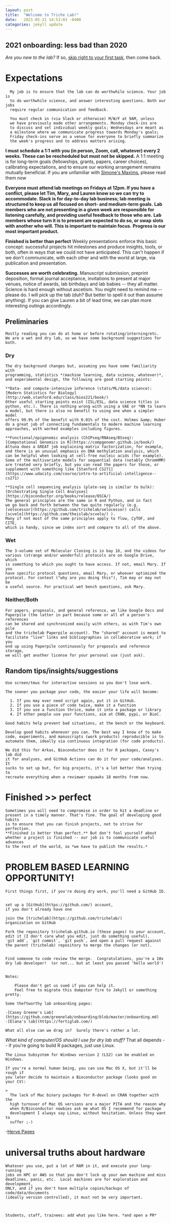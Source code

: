 ```yaml
---
layout: post
title:  "Welcome to Triche Lab!"
date:   2021-05-21 14:53:03 -0400
categories: jekyll update
---
```


## 2021 onboarding: less bad than 2020

*Are you new to the lab?*
If so, <a href="#PBL">skip right to your first task</a>, then come back. 

# Expectations

      My job is to ensure that the lab can do worthwhile science. Your job is
      to do worthwhile science, and answer interesting questions. Both our jobs 
      require regular communication and feedback.

      You must check in (via Slack or otherwise) M/W/F at 9AM, unless
      we have previously made other arrangements. Monday check-ins are
      to discuss and set individual weekly goals; Wednesdays are meant as
      a milestone where we communicate progress towards Monday's goals; 
      Friday check-ins serve as a venue for everyone to briefly summarize
      the week's progress and to address matters arising.
        
        
**I must schedule a 1:1 with you (in person, Zoom, call, whatever) every 2 weeks. These can be rescheduled but must not be skipped.**
	  A 1:1 meeting is for long-term goals (fellowships, grants, papers, 
	  career choices), calibrating expectations, and to ensure our working
	  arrangement remains mutually beneficial. If you are unfamiliar with 
	  [Simone's Maxims](https://clincancerres.aacrjournals.org/content/5/9/2281),
	  please read them now
		
**Everyone must attend lab meetings on Fridays at 12pm. If you**
**have a conflict, please let Tim, Mary, and Lauren know so we can**
**try to accommodate. Slack is for day-to-day lab business; lab meeting**
**is structured to keep us all focused on short- and medium-term goals.**
**Lab members who are not presenting in a given week are responsible for**
**listening carefully, and providing useful feedback to those who are.**
**Lab members whose turn it is to present are expected to do so, or swap**
**slots with another who will. This is important to maintain focus.**
**Progress is our most important product.**
        
**Finished is better than perfect** Weekly presentations enforce
this basic concept: successful projects hit milestones and produce 
insights, tools, or both, often in ways that we could not have 
anticipated. This can't happen if we don't communicate, with each
other and with the world at large, via publication and presentation.
         
**Successes are worth celebrating.** Manuscript submission, 
preprint deposition, formal journal acceptance, invitations to present
at major venues, notice of awards, lab birthdays and lab babies -- 
they all matter. Science is hard enough without ascetism. You might
need to remind me -- please do. I will pick up the tab (duh? But
better to spell it out than assume anything). If you can give Lauren
a bit of lead time, we can plan more interesting outings accordingly.
       
## Preliminaries
	
    Mostly reading you can do at home or before rotating/interning/etc.
    We are a wet and dry lab, so we have some background suggestions for both. 
    

### Dry

    The dry background changes but, assuming you have some familiarity with 
    programming, statistics *(machine learning, data science, whatever)*,
    and experimental design, the following are good starting points:
    
    **Data- and compute-intensive inference (stats/ML/data science):
    [Modern Statistics for Biology](http://web.stanford.edu/class/bios221/book/)
    Other useful starting points exist (ISL/ESL, data science titles in 
    python, etc.). There is nothing wrong with using a VAE or *NN to learn 
    a model, but there is also no benefit to using one when a simpler model
    offers 99.9% of the benefit with 0.01% of the cost. Holmes &amp; Huber
    do a great job of connecting fundamentals to modern machine learning 
    approaches, with worked examples including figures.

    **Functional/epigenomic analysis (ChIPseq/RNAseq/BSseq):
    [Computational Genomics in R](https://compgenomr.github.io/book/)
    Altuna does a GREAT job explaining matrix factorization, for example, 
    and there is an unusual emphasis on DNA methylation analysis, which 
    can be helpful when looking at cell-free nucleic acids (for example). 
    Some of the multivariate models for sequential data (notably ChromHMM) 
    are treated very briefly, but you can read the papers for those, or
    supplement with something like [Stanford CS271](https://www.udacity.com/course/intro-to-artificial-intelligence--cs271)

    **Single cell sequencing analysis (plate-seq is similar to bulk):
    [Orchestrating Single Cell Analyses](https://bioconductor.org/books/release/OSCA/)
    The general principles are the same in R and Python, and in fact 
    we go back and forth between the two quite regularly (e.g. 
    [velocessor](https://github.com/trichelab/velocessor) calls
    [scvelo](https://github.com/theislab/scvelo/) ).
    Many if not most of the same principles apply to flow, CyTOF, and CITE,
    which is handy, since we index sort and compare to all of the above.

### Wet
    
    The 3-volume set of Molecular Cloning is in bay 16, and the videos for 
    various (strange and/or wonderful) protocols are on Google Drive, which 
    is something to which you ought to have access. If not, email Mary. If you
    have specific protocol questions, email Mary, or whoever optimized the
    protocol. For context ("why are you doing this"), Tim may or may not be
    a useful source. For practical wet bench questions, ask Mary. 
    
### Neither/Both 
    
    For papers, proposals, and general reference, we like Google Docs and 
    Paperpile (the latter in part because some or all of a person's references
    can be shared and synchronized easily with others, as with Tim's own pile 
    and the trichelab Paperpile account). The "shared" account is meant to 
    facilitate "live" links and bibliographies in collaborative work; if you 
    end up using Paperpile continuously for proposals and reference storage,
    we will get another license for your personal use (just ask). 
    

## Random tips/insights/suggestions
    Use screen/tmux for interactive sessions so you don't lose work.
    
    The sooner you package your code, the easier your life will become:
    
      1. If you may ever need script again, put it in GitHub.
      2. If you use a piece of code twice, make it a function
      3. If you use a function thrice, make it into a package or library
      4. If other people use your functions, aim at CRAN, pypi, or BioC.
    
    Good habits help prevent bad situations, at the bench or the keyboard.
    
    Develop good habits whenever you can. The best way I know of to make
    code, experiments, and manuscripts (work products) reproducible is to 
    automate them, ideally via continuous integration (for code products).
    
    We did this for Arkas, Bioconductor does it for R packages, Casey's lab did 
    it for analyses, and GitHub Actions can do it for your code/analyses. It 
    sucks to set up but, for big projects, it's a lot better than trying to 
    recreate everything when a reviewer squawks 18 months from now.
    
# Finished >> perfect 
    
    Sometimes you will need to compromise in order to hit a deadline or
    present in a timely manner. That's fine. The goal of developing good habits 
    is to ensure that you can finish projects, not to strive for perfection.
    **Finished is better than perfect.** But don't fool yourself about 
    whether a project is finished -- our job is to communicate useful advances
    to the rest of the world, so *we have to publish the results.*

# PROBLEM BASED LEARNING OPPORTUNITY!
     
    First things first, if you're doing dry work, you'll need a GitHub ID.
      
        
    set up a [GitHub](https://github.com/) account, 
    if you don't already have one
        
    join the [trichelab](https://github.com/trichelab/)
    organization on GitHub

    Fork the repository trichelab.github.io (these pages) to your account,
    edit it (I don't care what you edit, just do something useful), 
    `git add`, `git commit`, `git push`, and open a pull request against 
    the parent (trichelab) repository to merge the changes (or not). 


    Find someone to code review the merge.  Congratulations, you're a 10x 
    dry lab developer!  (or not... but at least you passed 'hello world') 


    Notes: 

        Please don't get us sued if you can help it. 
        Feel free to migrate this dumpster fire to Jekyll or something pretty.

    Some theftworthy lab onboarding pages:

    -[Casey Greene's Lab](https://github.com/greenelab/onboarding/blob/master/onboarding.md) 
    -[Elana's lab](https://fertiglab.com/)
    
    What all else can we drag in?  Surely there's rather a lot.
    
*What kind of computer/OS should I use for dry lab stuff?*
    That all depends -- if you're going to build R packages, just use Linux.
   
    The Linux Subsystem for Windows version 2 (LS2) can be enabled on Windows.
   
    If you're a normal human being, you can use Mac OS X, but it'll be rough if
    you later decide to maintain a Bioconductor package (looks good on your CV):
  
    >
      The lack of Mac binary packages for R-devel on CRAN together with the
      high turnover of Mac OS versions are a major PITA and the reason why
      when R/Bioconductor newbies ask me what OS I recommend for package
      development I always say Linux, without hesitation. Unless they want to
      suffer ;-)

   -[Herve Pages](https://stat.ethz.ch/pipermail/bioc-devel/2020-January/016010.html)

# universal truths about hardware

    Whatever you use, put a lot of RAM in it, and execute your long-running 
    jobs on HPC or AWS so that you don't lock up your own machine and miss 
    deadlines, panic, etc.  Local machines are for exploration and development, 
    ONLY, and if you don't have multiple copies/backups of code/data/documents
    (ideally version controlled), it must not be very important.  



    Students, staff, trainees: add what you like here. *and open a PR*


